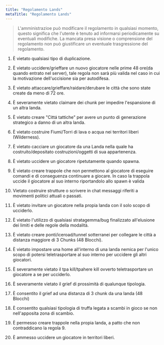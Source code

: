 ```yaml
---
title: "Regolamento Lands"
metaTitle: "Regolamento Lands"
---
```

> L'amministrazioe può modificare il regolamento in qualsiasi momento, questo significa che l'utente è tenuto ad informarsi periodicamente su eventuali modifiche. La mancata presa visione o comprensione del regolamento non può giustificare un eventuale trasgressione del regolamento.

1) È vietato qualsiasi tipo di duplicazione.

2) È vietato uccidere/grieffare un nuovo giocatore nelle prime 48 ore(da quando entrato nel server), tale regola non sarà più valida nel caso in cui la motivazione dell'uccisione sia per autodifesa.

3) È vietato attaccare/grieffare/raidare/derubare le città che sono state create da meno di 72 ore.

4) È severamente vietato claimare dei chunk per impedire l'espansione di un altra landa.

5) È vietato creare "Cittá tattiche" per avere un punto di generazione strategico a danno di un altra landa.

6) È vietato costruire Fiumi/Torri di lava o acqua nei territori liberi (Wilderness).

7) È vietato cacciare un giocatore da una Landa nella quale ha costruito/depositato costruzioni/oggetti di sua appartenenza.

8) È vietato uccidere un giocatore ripetutamente quando spawna.

9) È vietato creare trappole che non permettono al giocatore di eseguire comandi e di conseguenza continuare a giocare. In caso la trappola uccide il giocatore al suo interno riportandolo allo spawn è valida

10) Vietato costruire strutture o scrivere in chat messaggi riferiti a movimenti politici attuali o passati.

11) È vietato invitare un giocatore nella propia landa con il solo scopo di ucciderlo.

12) È vietato l'utilizzo di qualsiasi stratagemma/bug finalizzato all'elusione dei limiti e delle regole della modalità.

13) È vietato creare ponti/iceroad/tunnel sotterranei per collegare le città a distanza maggiore di 3 Chunks (48 Blocchi).

14) È vietato impostare una home all'interno di una landa nemica per l'unico scopo di potersi teletrasportare al suo interno per uccidere gli altri giocatori.

15) È severamente vietato il tpa kill/tpahere kill ovverto teletrasportare un giocatore a se per ucciderlo.

16) È severamente vietato il grief di prossimità di qualunque tipologia. 

17) È consentito il grief ad una distanza di 3 chunk da una landa (48 Blocchi)

18) È consentito qualsiasi tipologia di truffa legata a scambi in gioco se non nell'apposita zona di scambio.

19) È permesso creare trappole nella propia landa, a patto che non contraddicano la regola 9.

20) È ammesso uccidere un giocatore in territori liberi.
